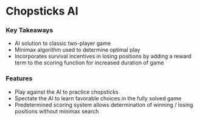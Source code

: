 # Chopsticks AI

### Key Takeaways
- AI solution to classic two-player game 
- Minimax algorithm used to determine optimal play
- Incorporates survival incentives in losing positions by adding a reward term to the scoring function for increased duration of game

### Features
- Play against the AI to practice chopsticks
- Spectate the AI to learn favorable choices in the fully solved game
- Predetermined scoring system allows determination of winning / losing positions without minimax search
